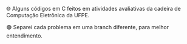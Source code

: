 🌐 Alguns códigos em C feitos em atividades avaliativas da cadeira de Computação Eletrônica da UFPE. 

🟢 Separei cada problema em uma branch diferente, para melhor entendimento.
